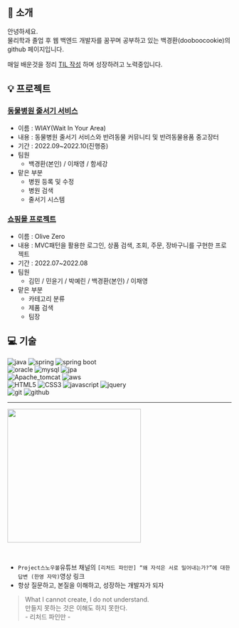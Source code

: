 <h2>👋 소개</h2>


  안녕하세요.  
  물리학과 졸업 후 웹 백엔드 개발자를 꿈꾸며 공부하고 있는
  백경환(dooboocookie)의 github 페이지입니다.


매일 배운것을 정리 [TIL 작성](https://github.com/dooboocookie/TIL.git) 하며 성장하려고 노력중입니다.


<h2>💡 프로젝트</h2>

### [동물병원 줄서기 서비스](https://github.com/WIYA-waitinyourarea/wiya)
* 이름 : WIAY(Wait In Your Area)
* 내용 : 동물병원 줄서기 서비스와 반려동물 커뮤니티 및 반려동물용품 중고장터
* 기간 : 2022.09~2022.10(진행중)
* 팀원 
  * 백경환(본인) / 이채영 / 함세강
* 맡은 부분
  * 병원 등록 및 수정
  * 병원 검색
  * 줄서기 시스템
  
### [쇼핑몰 프로젝트](https://github.com/goodProgramers/Olive)
* 이름 : Olive Zero
* 내용 : MVC패턴을 활용한 로그인, 상품 검색, 조회, 주문, 장바구니를 구현한 프로젝트
* 기간 : 2022.07~2022.08
* 팀원 
  * 김민 / 민윤기 / 박예린 / 백경환(본인) / 이채영
* 맡은 부분
  * 카테고리 분류
  * 제품 검색
  * 팀장


<h2>💻 기술</h2>

![java](https://img.shields.io/badge/JAVA-007396?style=for-the-badge&logo=java&logoColor=white)
![spring](https://img.shields.io/badge/spring-6DB33F?style=for-the-badge&logo=spring&logoColor=white)
![spring boot](https://img.shields.io/badge/springboot-6DB33F?style=for-the-badge&logo=springboot&logoColor=white)
<br>
![oracle](https://img.shields.io/badge/-ORACLE-F80000?style=for-the-badge&logo=oracle)
![mysql](https://img.shields.io/badge/mysql-4479A1?style=for-the-badge&logo=mysql&logoColor=white)
![jpa](https://img.shields.io/badge/JPA-181717?style=for-the-badge&logo=jpa)
<br>
![Apache_tomcat](https://img.shields.io/badge/apache%20tomcat-F8DC75?style=for-the-badge&logo=apachetomcat&logoColor=white)
![aws](https://img.shields.io/badge/amazon%20AWS-232F3E?style=for-the-badge&logo=aws&logoColor=white)
<br>
![HTML5](https://img.shields.io/badge/-HTML5-F05032?style=for-the-badge&logo=html5&logoColor=ffffff)
![CSS3](https://img.shields.io/badge/-CSS3-007ACC?style=for-the-badge&logo=css3)
![javascript](https://img.shields.io/badge/javascript-F7DF1E?style=for-the-badge&logo=javascript&logoColor=black)
![jquery](https://img.shields.io/badge/-jQuery-0769AD?style=for-the-badge&logo=jquery)
<br>
![git](https://img.shields.io/badge/git-F05032?style=for-the-badge&logo=git&logoColor=white)
![github](https://img.shields.io/badge/github-181717?style=for-the-badge&logo=github&logoColor=white)

---

[<img src="https://i.ytimg.com/vi/3smc7jbUPiE/maxresdefault.jpg" style="width:300px">](https://youtu.be/3smc7jbUPiE)

<br>

* `Project스노우볼`유튜브 채널의 `[리처드 파인만] “왜 자석은 서로 밀어내는가?”에 대한 답변 (한영 자막)`영상 링크
* 항상 질문하고, 본질을 이해하고, 성장하는 개발자가 되자
> What I cannot create, I do not understand.  
> 만들지 못하는 것은 이해도 하지 못한다.  
> \- 리처드 파인만 -
